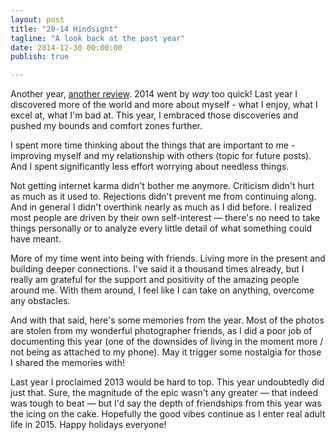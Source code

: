```yaml
---
layout: post
title: "20-14 Hindsight"
tagline: "A look back at the past year"
date: 2014-12-30 00:00:00
publish: true

---
```


<link rel="stylesheet" href="/css/hindsight.css">

Another year, [another review](/blog/20-13-hindsight). 2014 went by _way_ too 
quick! Last year I discovered more of the world and more about myself - what I 
enjoy, what I excel at, what I'm bad at. This year, I embraced those discoveries 
and pushed my bounds and comfort zones further.

I spent more time thinking about the things that are important to me - improving 
myself and my relationship with others (topic for future posts). And I spent 
significantly less effort worrying about needless things.

Not getting internet karma didn't bother me anymore. Criticism didn't hurt as 
much as it used to. Rejections didn't prevent me from continuing along. And in 
general I didn't overthink nearly as much as I did before. I realized most 
people are driven by their own self-interest &mdash; there's no need to take 
things personally or to analyze every little detail of what something could have 
meant.

More of my time went into being with friends. Living more in the present and 
building deeper connections. I've said it a thousand times already, but I really 
am grateful for the support and positivity of the amazing people around me. With 
them around, I feel like I can take on anything, overcome any obstacles.

And with that said, here's some memories from the year. Most of the photos are 
stolen from my wonderful photographer friends, as I did a poor job of 
documenting this year (one of the downsides of living in the moment more / not 
being as attached to my phone). May it trigger some nostalgia for those I shared 
the memories with!

<div id="collage-container">
</div>

Last year I proclaimed 2013 would be hard to top. This year undoubtedly did just 
that. Sure, the magnitude of the epic wasn't any greater &mdash; that indeed was 
tough to beat &mdash; but I'd say the depth of friendships from this year was 
the icing on the cake. Hopefully the good vibes continue as I enter real adult 
life in 
2015. Happy holidays everyone!

<script 
src="http://ajax.googleapis.com/ajax/libs/jquery/1.7.2/jquery.min.js"></script>
<script>window.jQuery || document.write('<script src="/js/jquery-1.7.2.min.js"><\/script>')</script>
<script type="text/javascript" src="//cdnjs.cloudflare.com/ajax/libs/masonry/3.1.2/masonry.pkgd.min.js"></script>
<script>window.Masonry || document.write('script src="/js/masonry.min.js"><\/script>')</script>
<script type="text/javascript" src="//cdn.jsdelivr.net/jquery.lazyload/1.9.1/jquery.lazyload.min.js"></script>
<script>jQuery().lazyload || document.write('<script src="/js/jquery.lazyload.min.js"><\/script>')</script>
<script type="text/javascript" src="/js/hindsight-2-data.js"></script>
<script type="text/javascript" src="/js/hindsight.js"></script>
